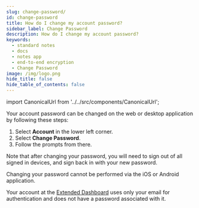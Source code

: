 ```yaml
---
slug: change-password/
id: change-password
title: How do I change my account password?
sidebar_label: Change Password
description: How do I change my account password?
keywords:
  - standard notes
  - docs
  - notes app
  - end-to-end encryption
  - Change Password
image: /img/logo.png
hide_title: false
hide_table_of_contents: false
---
```


<!-- Copied from https://standardnotes.com/help/53/how-do-i-change-my-account-password -->

import CanonicalUrl from '../../src/components/CanonicalUrl';

<CanonicalUrl
 canonicalUrl="https://standardnotes.com/help/53/how-do-i-change-my-account-password"
/>

Your account password can be changed on the web or desktop application by following these steps:

1. Select **Account** in the lower left corner.
2. Select **Change Password**.
3. Follow the prompts from there.

Note that after changing your password, you will need to sign out of all signed in devices, and sign back in with your new password.

Changing your password cannot be performed via the iOS or Android application.

Your account at the [Extended Dashboard](https://dashboard.standardnotes.com/) uses only your email for authentication and does not have a password associated with it.
